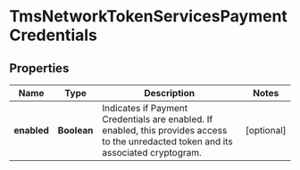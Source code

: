 
# TmsNetworkTokenServicesPaymentCredentials

## Properties
Name | Type | Description | Notes
------------ | ------------- | ------------- | -------------
**enabled** | **Boolean** | Indicates if Payment Credentials are enabled. If enabled, this provides access to the unredacted token and its associated cryptogram. |  [optional]



